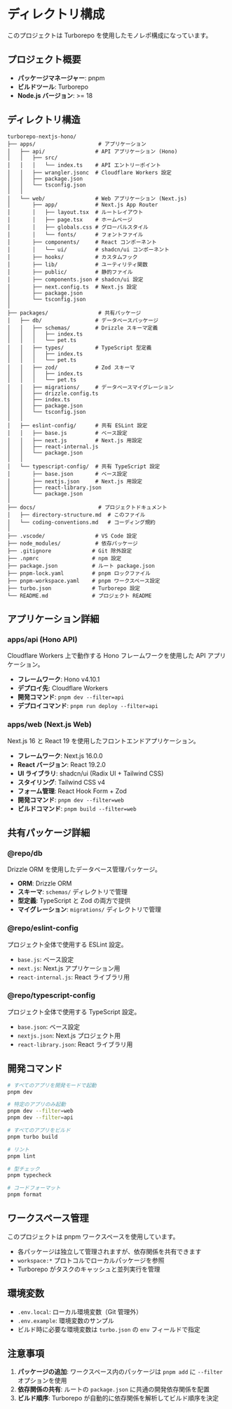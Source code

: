 # ディレクトリ構成

このプロジェクトは Turborepo を使用したモノレポ構成になっています。

## プロジェクト概要

- **パッケージマネージャー**: pnpm
- **ビルドツール**: Turborepo
- **Node.js バージョン**: >= 18

## ディレクトリ構造

```
turborepo-nextjs-hono/
├── apps/                    # アプリケーション
│   ├── api/                # API アプリケーション (Hono)
│   │   ├── src/
│   │   │   └── index.ts    # API エントリーポイント
│   │   ├── wrangler.jsonc  # Cloudflare Workers 設定
│   │   ├── package.json
│   │   └── tsconfig.json
│   │
│   └── web/                # Web アプリケーション (Next.js)
│       ├── app/            # Next.js App Router
│       │   ├── layout.tsx  # ルートレイアウト
│       │   ├── page.tsx    # ホームページ
│       │   ├── globals.css # グローバルスタイル
│       │   └── fonts/      # フォントファイル
│       ├── components/     # React コンポーネント
│       │   └── ui/         # shadcn/ui コンポーネント
│       ├── hooks/          # カスタムフック
│       ├── lib/            # ユーティリティ関数
│       ├── public/         # 静的ファイル
│       ├── components.json # shadcn/ui 設定
│       ├── next.config.ts  # Next.js 設定
│       ├── package.json
│       └── tsconfig.json
│
├── packages/                # 共有パッケージ
│   ├── db/                 # データベースパッケージ
│   │   ├── schemas/        # Drizzle スキーマ定義
│   │   │   ├── index.ts
│   │   │   └── pet.ts
│   │   ├── types/          # TypeScript 型定義
│   │   │   ├── index.ts
│   │   │   └── pet.ts
│   │   ├── zod/            # Zod スキーマ
│   │   │   ├── index.ts
│   │   │   └── pet.ts
│   │   ├── migrations/     # データベースマイグレーション
│   │   ├── drizzle.config.ts
│   │   ├── index.ts
│   │   ├── package.json
│   │   └── tsconfig.json
│   │
│   ├── eslint-config/      # 共有 ESLint 設定
│   │   ├── base.js         # ベース設定
│   │   ├── next.js         # Next.js 用設定
│   │   ├── react-internal.js
│   │   └── package.json
│   │
│   └── typescript-config/  # 共有 TypeScript 設定
│       ├── base.json       # ベース設定
│       ├── nextjs.json     # Next.js 用設定
│       ├── react-library.json
│       └── package.json
│
├── docs/                    # プロジェクトドキュメント
│   ├── directory-structure.md  # このファイル
│   └── coding-conventions.md   # コーディング規約
│
├── .vscode/                # VS Code 設定
├── node_modules/           # 依存パッケージ
├── .gitignore             # Git 除外設定
├── .npmrc                 # npm 設定
├── package.json           # ルート package.json
├── pnpm-lock.yaml         # pnpm ロックファイル
├── pnpm-workspace.yaml    # pnpm ワークスペース設定
├── turbo.json             # Turborepo 設定
└── README.md              # プロジェクト README
```

## アプリケーション詳細

### apps/api (Hono API)

Cloudflare Workers 上で動作する Hono フレームワークを使用した API アプリケーション。

- **フレームワーク**: Hono v4.10.1
- **デプロイ先**: Cloudflare Workers
- **開発コマンド**: `pnpm dev --filter=api`
- **デプロイコマンド**: `pnpm run deploy --filter=api`

### apps/web (Next.js Web)

Next.js 16 と React 19 を使用したフロントエンドアプリケーション。

- **フレームワーク**: Next.js 16.0.0
- **React バージョン**: React 19.2.0
- **UI ライブラリ**: shadcn/ui (Radix UI + Tailwind CSS)
- **スタイリング**: Tailwind CSS v4
- **フォーム管理**: React Hook Form + Zod
- **開発コマンド**: `pnpm dev --filter=web`
- **ビルドコマンド**: `pnpm build --filter=web`

## 共有パッケージ詳細

### @repo/db

Drizzle ORM を使用したデータベース管理パッケージ。

- **ORM**: Drizzle ORM
- **スキーマ**: `schemas/` ディレクトリで管理
- **型定義**: TypeScript と Zod の両方で提供
- **マイグレーション**: `migrations/` ディレクトリで管理

### @repo/eslint-config

プロジェクト全体で使用する ESLint 設定。

- `base.js`: ベース設定
- `next.js`: Next.js アプリケーション用
- `react-internal.js`: React ライブラリ用

### @repo/typescript-config

プロジェクト全体で使用する TypeScript 設定。

- `base.json`: ベース設定
- `nextjs.json`: Next.js プロジェクト用
- `react-library.json`: React ライブラリ用

## 開発コマンド

```bash
# すべてのアプリを開発モードで起動
pnpm dev

# 特定のアプリのみ起動
pnpm dev --filter=web
pnpm dev --filter=api

# すべてのアプリをビルド
pnpm turbo build

# リント
pnpm lint

# 型チェック
pnpm typecheck

# コードフォーマット
pnpm format
```

## ワークスペース管理

このプロジェクトは pnpm ワークスペースを使用しています。

- 各パッケージは独立して管理されますが、依存関係を共有できます
- `workspace:*` プロトコルでローカルパッケージを参照
- Turborepo がタスクのキャッシュと並列実行を管理

## 環境変数

- `.env.local`: ローカル環境変数（Git 管理外）
- `.env.example`: 環境変数のサンプル
- ビルド時に必要な環境変数は `turbo.json` の `env` フィールドで指定

## 注意事項

1. **パッケージの追加**: ワークスペース内のパッケージは `pnpm add` に `--filter` オプションを使用
2. **依存関係の共有**: ルートの `package.json` に共通の開発依存関係を配置
3. **ビルド順序**: Turborepo が自動的に依存関係を解析してビルド順序を決定

